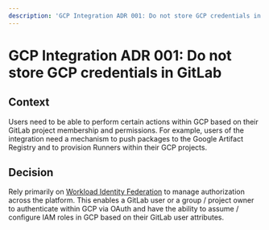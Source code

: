 ```yaml
---
description: 'GCP Integration ADR 001: Do not store GCP credentials in GitLab'
---
```


# GCP Integration ADR 001: Do not store GCP credentials in GitLab

## Context

Users need to be able to perform certain actions within GCP based on their
GitLab project membership and permissions. For example, users of the
integration need a mechanism to push packages to the Google Artifact Registry
and to provision Runners within their GCP projects.

## Decision

Rely primarily on [Workload Identity Federation](https://cloud.google.com/iam/docs/workload-identity-federation)
to manage authorization across the platform. This enables a GitLab user or a
group / project owner to authenticate within GCP via OAuth and have the ability
to assume / configure IAM roles in GCP based on their GitLab user attributes.
